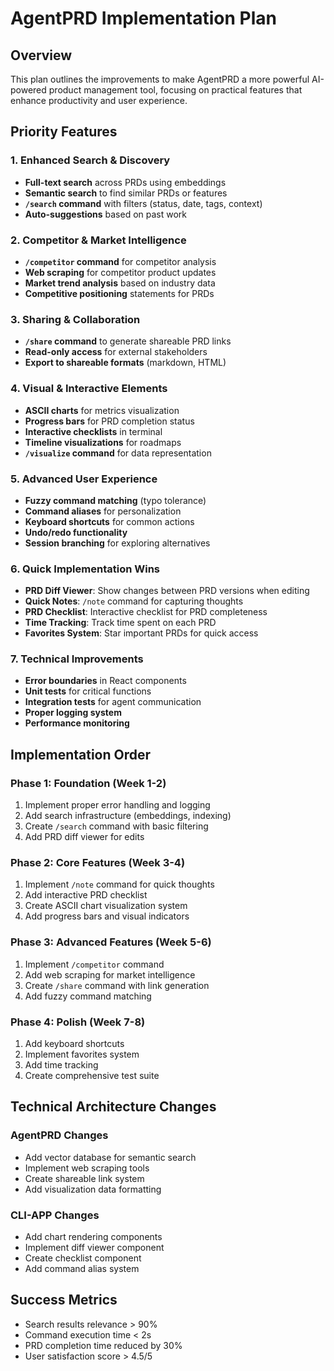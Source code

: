 # AgentPRD Implementation Plan

## Overview
This plan outlines the improvements to make AgentPRD a more powerful AI-powered product management tool, focusing on practical features that enhance productivity and user experience.

## Priority Features

### 1. Enhanced Search & Discovery
- **Full-text search** across PRDs using embeddings
- **Semantic search** to find similar PRDs or features
- **`/search` command** with filters (status, date, tags, context)
- **Auto-suggestions** based on past work

### 2. Competitor & Market Intelligence
- **`/competitor` command** for competitor analysis
- **Web scraping** for competitor product updates
- **Market trend analysis** based on industry data
- **Competitive positioning** statements for PRDs

### 3. Sharing & Collaboration
- **`/share` command** to generate shareable PRD links
- **Read-only access** for external stakeholders
- **Export to shareable formats** (markdown, HTML)

### 4. Visual & Interactive Elements
- **ASCII charts** for metrics visualization
- **Progress bars** for PRD completion status
- **Interactive checklists** in terminal
- **Timeline visualizations** for roadmaps
- **`/visualize` command** for data representation

### 5. Advanced User Experience
- **Fuzzy command matching** (typo tolerance)
- **Command aliases** for personalization
- **Keyboard shortcuts** for common actions
- **Undo/redo functionality**
- **Session branching** for exploring alternatives

### 6. Quick Implementation Wins
- **PRD Diff Viewer**: Show changes between PRD versions when editing
- **Quick Notes**: `/note` command for capturing thoughts
- **PRD Checklist**: Interactive checklist for PRD completeness
- **Time Tracking**: Track time spent on each PRD
- **Favorites System**: Star important PRDs for quick access

### 7. Technical Improvements
- **Error boundaries** in React components
- **Unit tests** for critical functions
- **Integration tests** for agent communication
- **Proper logging system**
- **Performance monitoring**

## Implementation Order

### Phase 1: Foundation (Week 1-2)
1. Implement proper error handling and logging
2. Add search infrastructure (embeddings, indexing)
3. Create `/search` command with basic filtering
4. Add PRD diff viewer for edits

### Phase 2: Core Features (Week 3-4)
1. Implement `/note` command for quick thoughts
2. Add interactive PRD checklist
3. Create ASCII chart visualization system
4. Add progress bars and visual indicators

### Phase 3: Advanced Features (Week 5-6)
1. Implement `/competitor` command
2. Add web scraping for market intelligence
3. Create `/share` command with link generation
4. Add fuzzy command matching

### Phase 4: Polish (Week 7-8)
1. Add keyboard shortcuts
2. Implement favorites system
3. Add time tracking
4. Create comprehensive test suite

## Technical Architecture Changes

### AgentPRD Changes
- Add vector database for semantic search
- Implement web scraping tools
- Create shareable link system
- Add visualization data formatting

### CLI-APP Changes
- Add chart rendering components
- Implement diff viewer component
- Create checklist component
- Add command alias system

## Success Metrics
- Search results relevance > 90%
- Command execution time < 2s
- PRD completion time reduced by 30%
- User satisfaction score > 4.5/5